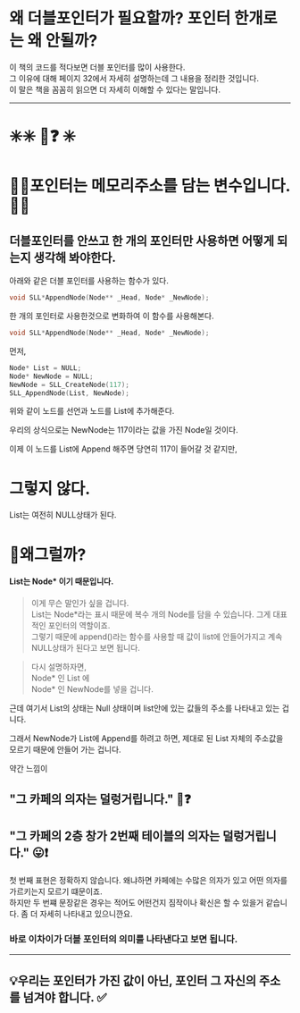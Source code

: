 # 왜 더블포인터가 필요할까? 포인터 한개로는 왜 안될까?

이 책의 코드를 적다보면 더블 포인터를 많이 사용한다. <br>
그 이유에 대해 페이지 32에서 자세히 설명하는데 그 내용을 정리한 것입니다. <Br>
이 말은 책을 꼼꼼히 읽으면 더 자세히 이해할 수 있다는 말입니다.<br>

---

# ✳️✳️ 🤔❓ ✳️

# 🧙‍♂️포인터는 **메모리주소**를 담는 **변수**입니다.🧙‍♂️

## 더블포인터를 안쓰고 한 개의 포인터만 사용하면 어떻게 되는지 생각해 봐야한다.

아래와 같은 더블 포인터를 사용하는 함수가 있다. <br>

```c
void SLL*AppendNode(Node** _Head, Node* _NewNode);
```

한 개의 포인터로 사용한것으로 변화하여 이 함수를 사용해본다. <br>

```c
void SLL*AppendNode(Node** _Head, Node* _NewNode);
```

먼저, <br>

```c
Node* List = NULL;
Node* NewNode = NULL;
NewNode = SLL_CreateNode(117);
SLL_AppendNode(List, NewNode);
```

위와 같이 노드를 선언과 노드를 List에 추가해준다.<br>

우리의 상식으로는 NewNode는 117이라는 값을 가진 Node일 것이다. <br>

이제 이 노드를 List에 Append 해주면 당연히 117이 들어갈 것 같지만,

# 그렇지 않다.

List는 여전히 NULL상태가 된다.

# 🤔왜그럴까?

#### List는 Node\* 이기 때문입니다.

> 이게 무슨 말인가 싶을 겁니다. <br>
> List는 Node\*라는 표시 때문에 복수 개의 Node를 담을 수 있습니다. 그게 대표적인 포인터의 역할이죠. <br>
> 그렇기 때문에 append()라는 함수를 사용할 때 값이 list에 안들어가지고 계속 NULL상태가 된다고 보면 됩니다.

> 다시 설명하자면, <Br>
> Node* 인 List 에 <br>
> Node* 인 NewNode를 넣을 겁니다. <br>

근데 여기서 List의 상태는 Null 상태이며
list안에 있는 값들의 주소를 나타내고 있는 겁니다.

그래서 NewNode가 List에 Append를 하려고 하면, 제대로 된 List 자체의 주소값을 모르기 때문에 안들어 가는 겁니다.

약간 느낌이 <br>

## "**그 카페의 의자는 덜렁거립니다.**" 🤔❓

## "**그 카페의 2층 창가 2번째 테이블의 의자는 덜렁거립니다.**" 😛❗

첫 번째 표현은 정확하지 않습니다. 왜냐하면 카페에는 수많은 의자가 있고 어떤 의자를 가르키는지 모르기 떄문이죠. <br>
하지만 두 번쨰 문장같은 경우는 적어도 어떤건지 짐작이나 확신은 할 수 있을거 같습니다. 좀 더 자세히 나타내고 있으니깐요.

### 바로 이차이가 더블 포인터의 의미를 나타낸다고 보면 됩니다.

---

## 💡우리는 포인터가 가진 값이 아닌, 포인터 그 자신의 주소를 넘겨야 합니다. ✅
